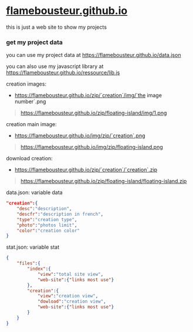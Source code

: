 # [flamebousteur.github.io](https://flamebousteur.github.io)

this is just a web site to show my projects

### get my project data
you can use my project data at https://flamebousteur.github.io/data.json

you can also use my javascript library at https://flamebousteur.github.io/ressource/lib.js


creation images:
- https://flamebousteur.github.io/zip/`creation`/img/`the image number`.png
> https://flamebousteur.github.io/zip/floating-island/img/1.png

creation main image:
- https://flamebousteur.github.io/img/zip/`creation`.png
> https://flamebousteur.github.io/img/zip/floating-island.png

download creation:
- https://flamebousteur.github.io/zip/`creation`/`creation`.zip
> https://flamebousteur.github.io/zip/floating-island/floating-island.zip

data.json: variable data
```json
"creation":{
    "desc":"description",
    "descfr":"description in french",
    "type":"creation type",
    "photo":"photos limit",
    "color":"creation color"
}
```

stat.json: variable stat
```json
{
    "files":{
        "index":{
            "view":"total site view",
            "web-site":{"links most use"}
        },
        "creation":{
            "view":"creation view",
            "dowload":"creation view",
            "web-site":{"links most use"}
        }
    }
}
```
